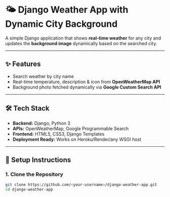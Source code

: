 # 🌤️ Django Weather App with Dynamic City Background

A simple Django application that shows **real-time weather** for any city and updates the **background image** dynamically based on the searched city.

---

## ✨ Features
- Search weather by city name
- Real-time temperature, description & icon from **OpenWeatherMap API**
- Background photo fetched dynamically via **Google Custom Search API**

---

## 🛠️ Tech Stack
- **Backend:** Django, Python 3
- **APIs:** OpenWeatherMap, Google Programmable Search
- **Frontend:** HTML5, CSS3, Django Templates
- **Deployment Ready:** Works on Heroku/Render/any WSGI host

---

## 🚀 Setup Instructions

### 1. Clone the Repository
```bash
git clone https://github.com/<your-username>/django-weather-app.git
cd django-weather-app
